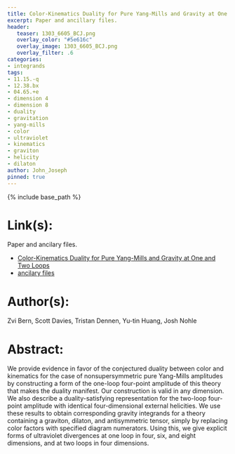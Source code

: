 ```yaml
---
title: Color-Kinematics Duality for Pure Yang-Mills and Gravity at One and Two Loops
excerpt: Paper and ancillary files.
header:
   teaser: 1303_6605_BCJ.png
   overlay_color: "#5e616c"
   overlay_image: 1303_6605_BCJ.png
   overlay_filter: .6
categories:
- integrands
tags:
- 11.15.-q
- 12.38.bx
- 04.65.+e
- dimension 4
- dimension 8
- duality
- gravitation
- yang-mills
- color
- ultraviolet
- kinematics
- graviton
- helicity
- dilaton
author: John_Joseph
pinned: true
---
```

{% include base_path %}

# Link(s):
Paper and ancilary files.
  * [Color-Kinematics Duality for Pure Yang-Mills and Gravity at One and Two Loops](https://arxiv.org/abs/1303.6605)
  * [ancilary files](https://arxiv.org/src/1303.6605/anc)

# Author(s):
Zvi Bern, Scott Davies, Tristan Dennen, Yu-tin Huang, Josh Nohle

# Abstract:
We provide evidence in favor of the conjectured duality between color and kinematics for the case of nonsupersymmetric pure Yang-Mills amplitudes by constructing a form of the one-loop four-point amplitude of this theory that makes the duality manifest. Our construction is valid in any dimension. We also describe a duality-satisfying representation for the two-loop four-point amplitude with identical four-dimensional external helicities. We use these results to obtain corresponding gravity integrands for a theory containing a graviton, dilaton, and antisymmetric tensor, simply by replacing color factors with specified diagram numerators. Using this, we give explicit forms of ultraviolet divergences at one loop in four, six, and eight dimensions, and at two loops in four dimensions.